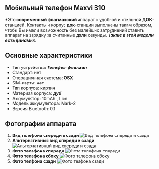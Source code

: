
## Мобильный телефон Maxvi B10
*Это **современный флагманский** аппарат с удобной и стильной **ДОК**-станцией. Контакты и корпус **док**-станции выполнены таким образом,
чтобы Вы имели возможность без малейших затруднений ставить аппарат на зарядку за считанные **доли** секунды. ***Также в этой модели есть динамик***.
## Основные характеристики
- Тип устройства: ***Телефон-флагман***
- Стандарт:	нет
- Операционная система:	**OSX**
- SIM-карты: нет
- Тип корпуса:	кирпич
- Материал корпуса:	***дуб***
- Аккумулятор:	10mAh , Lion
- Модель аккумулятора:	Mark-2
- Версия Bluetooth:	0.1
## Фотографии аппарата
1. **Вид телефона спереди и сзади**
![Вид телефона спереди и сзади](https://content2.onliner.by/catalog/device/main/dde52de4d8b4495ece960d5090774c2e.jpeg)
2. **Альтернативный вид спереди и сзади**
![Альтернативный вид спереди и сзади](https://content2.onliner.by/catalog/device/main/3ee8c3c5bf507cd249d78da3bbacfbc3.jpeg)
3. **Фото телефона спереди**
![Фото телефона спереди](https://content2.onliner.by/catalog/device/main/0f40f7d55b36299b15325068d4a0fc8a.jpeg)
4. **Фото телефона сбоку**
![Фото телефона сбоку](https://content2.onliner.by/catalog/device/main/9e798da95113ba8d3764c1bc1efc48a2.jpeg)
5. **Фото телфона сзади**
![Фото телфона сзади](https://content2.onliner.by/catalog/device/main/5b51b95956cbbe5cd7f2bf6eb975df18.jpeg)


